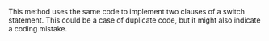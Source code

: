 This method uses the same code to implement two clauses of a switch statement. This could be a case of duplicate code, but it might also indicate a coding mistake.